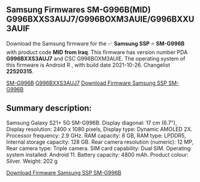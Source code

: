 <h2>Samsung Firmwares SM-G996B(MID) G996BXXS3AUJ7/G996BOXM3AUIE/G996BXXU3AUIF</h2>
Download the Samsung firmware for the ✅ <strong>Samsung SSP </strong> ⭐ <strong>SM-G996B</strong> with product code <strong>MID</strong> <strong> from Iraq</strong>. This firmware has version number PDA <strong>G996BXXS3AUJ7</strong> and CSC G996BOXM3AUIE. The operating system of this firmware is Android R , with build date 2021-10-26. Changelist <strong>22520315</strong>.


[SM-G996B](https://samfirm.shop/samsung/model/SM-G996B)
[G996BXXS3AUJ7](https://samfirm.shop/samsung/pda/G996BXXS3AUJ7)
[Download Firmware Samsung SSP SM-G996B](https://samfirm.shop/samsung/firmware/468810)
<h2>Summary description:</h2>
<p>Samsung Galaxy S21+ 5G SM-G996B. Display diagonal: 17 cm (6.7"), Display resolution: 2400 x 1080 pixels, Display type: Dynamic AMOLED 2X. Processor frequency: 2.9 GHz. RAM capacity: 8 GB, RAM type: LPDDR5, Internal storage capacity: 128 GB. Rear camera resolution (numeric): 12 MP, Rear camera type: Triple camera. SIM card capability: Dual SIM. Operating system installed: Android 11. Battery capacity: 4800 mAh. Product colour: Silver. Weight: 202 g</p>


[Download Firmware Samsung SSP SM-G996B](https://samfirm.shop/samsung/firmware/468810)

